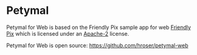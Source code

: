 # Petymal 

Petymal for Web is based on the Friendly Pix sample app for web [Friendly Pix](https://github.com/firebase/friendlypix-web) which is licensed under an [Apache-2](LICENSE) license.

Petymal for Web is open source:
<https://github.com/hroser/petymal-web>
